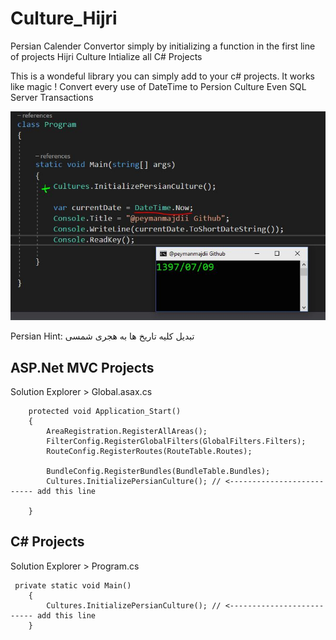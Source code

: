 # Culture_Hijri
Persian Calender Convertor simply by initializing a function in the first line of projects
Hijri Culture Intialize all C# Projects

This is a wondeful library you can simply add to your c# projects.
It works like magic ! Convert every use of DateTime to Persion Culture
Even SQL Server Transactions



![Screenshot](https://raw.githubusercontent.com/peymanmajidi/Culture_Hijri/master/shot.JPG)

Persian Hint: تبدیل کلیه تاریخ ها به هجری شمسی


## ASP.Net MVC Projects
Solution Explorer > Global.asax.cs

        protected void Application_Start()
        {
            AreaRegistration.RegisterAllAreas();
            FilterConfig.RegisterGlobalFilters(GlobalFilters.Filters);
            RouteConfig.RegisterRoutes(RouteTable.Routes);

            BundleConfig.RegisterBundles(BundleTable.Bundles);
            Cultures.InitializePersianCulture(); // <-------------------------- add this line

        }


## C# Projects

Solution Explorer > Program.cs

     private static void Main()
        {
            Cultures.InitializePersianCulture(); // <-------------------------- add this line
        }	


